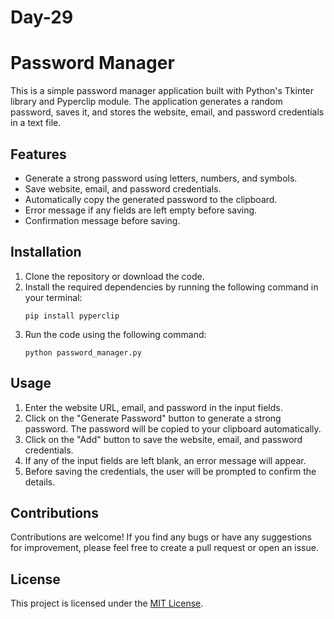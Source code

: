 # Day-29

# Password Manager

This is a simple password manager application built with Python's Tkinter library and Pyperclip module. The application generates a random password, saves it, and stores the website, email, and password credentials in a text file.

## Features

* Generate a strong password using letters, numbers, and symbols.
* Save website, email, and password credentials.
* Automatically copy the generated password to the clipboard.
* Error message if any fields are left empty before saving.
* Confirmation message before saving.

## Installation

1. Clone the repository or download the code.
2. Install the required dependencies by running the following command in your terminal:
   ```
   pip install pyperclip
   ```
3. Run the code using the following command:
   ```
   python password_manager.py
   ```
   
## Usage

1. Enter the website URL, email, and password in the input fields.
2. Click on the "Generate Password" button to generate a strong password. The password will be copied to your clipboard automatically.
3. Click on the "Add" button to save the website, email, and password credentials.
4. If any of the input fields are left blank, an error message will appear.
5. Before saving the credentials, the user will be prompted to confirm the details.

## Contributions

Contributions are welcome! If you find any bugs or have any suggestions for improvement, please feel free to create a pull request or open an issue.

## License

This project is licensed under the [MIT License](https://opensource.org/licenses/MIT).